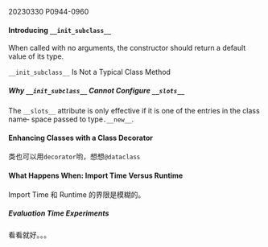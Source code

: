 20230330    P0944-0960

#### Introducing `__init_subclass__`

When called with no arguments, the constructor should return a default value of its type.

`__init_subclass__` Is Not a Typical Class Method

##### Why `__init_subclass__` Cannot Configure `__slots__`

The `__slots__` attribute is only effective if it is one of the entries in the class name‐ space passed to type`.__new__`.

#### Enhancing Classes with a Class Decorator
类也可以用`decorator`哟，想想`@dataclass`

#### What Happens When: Import Time Versus Runtime
Import Time 和 Runtime 的界限是模糊的。

##### Evaluation Time Experiments
看看就好。。。
